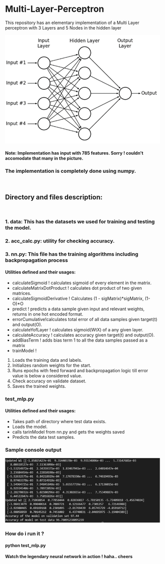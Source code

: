 # Multi-Layer-Perceptron
This repository has an elementary implementation of a Multi Layer perceptron with 3 Layers and 5 Nodes in the hidden layer

![alt text](img/001.png)
<br>

#### Note: Implementation has input with 785 features. Sorry ! couldn't accomodate that many in the picture.


### The implementation is completely done using numpy.
<br>

## Directory and files description:
<br>

### 1. data: This has the datasets we used for training and testing the model.
### 2. acc_calc.py: utility for checking accuracy.
### 3. nn.py: This file has the training algorithms including backpropagation process
#### Utilities defined and their usages:
* calculateSigmoid ! calculates sigmoid of every element in the matrix.
* calculateMatrixDotProduct ! calculates dot product of two given matrices.
* calculateSigmoidDerivative ! Calculates (1 - sigMatrix)*sigMatrix, (1-O)*O
* predict ! predicts a data sample given input and relevant weights, returns in one hot
encoded format.
* errorCumulative!calculates total error of all data samples given target(t) and output(O).
* calculateYofLayer ! calculates sigmoid(WtX) of a any given layer.
* calculateAccuracy ! calculates accuracy given target(t) and output(O).
* addBiasTerm ! adds bias term 1 to all the data samples passed as a matrix
* trainModel !
1. Loads the training data and labels.
2. Initializes random weights for the start.
3. Runs epochs with feed forward and backpropagation logic till error value is below a
considered value.
4. Check accuracy on validate dataset.
5. Saves the trained weights.

### test_mlp.py
#### Utilities defined and their usages:
* Takes path of directory where test data exists.
* Loads the model.
* calls tarinModel from nn.py and gets the weights saved
* Predicts the data test samples.

### Sample console output
![alt text](img/002.png)

### How do i run it ? 
#### python test_mlp.py 
#### Watch the legendary neural network in action ! haha.. cheers 

